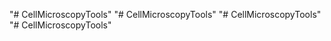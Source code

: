 "# CellMicroscopyTools" 
"# CellMicroscopyTools" 
"# CellMicroscopyTools" 
"# CellMicroscopyTools" 
